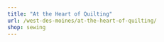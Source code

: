 ```yaml
---
title: "At the Heart of Quilting"
url: /west-des-moines/at-the-heart-of-quilting/
shop: sewing
---
```

